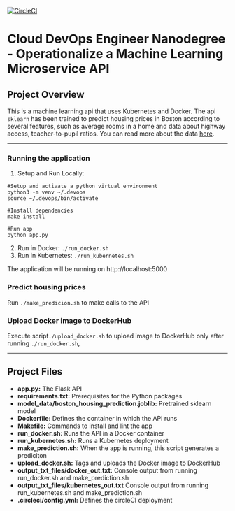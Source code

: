 [![CircleCI](https://circleci.com/gh/JorgeConcepcion/microservice/tree/master.svg?style=svg)](https://circleci.com/gh/JorgeConcepcion/microservice/tree/master)
# Cloud DevOps Engineer Nanodegree - Operationalize a Machine Learning Microservice API

## Project Overview

This is a machine learning api that uses Kubernetes and Docker. The api `sklearn` has been trained to predict housing prices in Boston according to several features, such as average rooms in a home and data about highway access, teacher-to-pupil ratios. You can read more about the data [here](https://www.kaggle.com/c/boston-housing).

---

### Running the application

1. Setup and Run Locally:
```
#Setup and activate a python virtual environment
python3 -m venv ~/.devops
source ~/.devops/bin/activate

#Install dependencies
make install

#Run app
python app.py
```
2. Run in Docker:  `./run_docker.sh`
3. Run in Kubernetes:  `./run_kubernetes.sh`

The application will be running on http://localhost:5000

### Predict housing prices

Run `./make_predicion.sh` to make calls to the API

### Upload Docker image to DockerHub
Execute script`./upload_docker.sh` to upload image to DockerHub only after running `./run_docker.sh`, 

---

## Project Files

* __app.py:__ The Flask API 
* __requirements.txt:__ Prerequisites for the Python packages
* __model_data/boston_housing_prediction.joblib:__ Pretrained sklearn model
* __Dockerfile:__ Defines the container in which the API runs
* __Makefile:__ Commands to install and lint the app
* __run_docker.sh:__ Runs the API in a Docker container
* __run_kubernetes.sh:__ Runs a Kubernetes deployment
* __make_prediction.sh:__ When the app is running, this script generates a prediciton
* __upload_docker.sh:__ Tags and uploads the Docker image to DockerHub
* __output_txt_files/docker_out.txt:__ Console output from running run_docker.sh and make_prediction.sh
* __output_txt_files/kubernetes_out.txt__ Console output from running run_kubernetes.sh and make_prediction.sh
* __.circleci/config.yml:__ Defines the circleCI deployment
